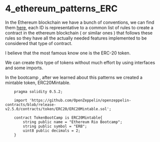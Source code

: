 # 4_ethereum_patterns_ERC

In the Ethereum blockchain we have a bunch of conventions, we can find them [here](https://eips.ethereum.org/erc), each ID is representative to a common list of rules to create a contract in the ethereum blockchain ( or similar ones ) that follows these rules so they have all the actually needed features implemented to be considered that type of contract.

I believe that the most famous know one is the ERC-20 token.

We can create this type of tokens without much effort by using interfaces and some imports.

In the bootcamp , after we learned about this patterns we created a mintable token, ERC20Mintable.

```.sol
    pragma solidity 0.5.2;

    import 'https://github.com/OpenZeppelin/openzeppelin-contracts/blob/release-v2.5.0/contracts/token/ERC20/ERC20Mintable.sol';

    contract TokenBootCamp is ERC20Mintable{
        string public name = "Ethereum Rio Bootcamp";
        string public symbol = "ERB";
        uint8 public decimals = 2; 
    }
```

